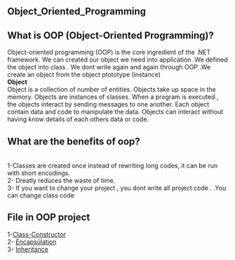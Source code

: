 ## Object_Oriented_Programming

## What is OOP (Object-Oriented Programming)?
Object-oriented programming (OOP) is the core ingredient of the .NET framework. We can created  our object we need  into application .We defined the object into class . We dont write again and again through OOP .We create an object from the object ptototype (instance)
<br>  **Object**
<br> Object is a collection of number of entities. Objects take up space in the memory. Objects are instances of classes. When a program is executed , the objects interact by sending messages to one another. Each object contain data and code to manipulate the data. Objects can interact without having know details of each others data or code.

## What are the benefits of oop?
<br> 1-Classes are created once
instead of rewriting long codes, it can be run with short encodings.
<br> 2- Dreatly reduces the waste of time.
<br> 3- If you want to change your project , you dont write all project code . .You can change class code 


## File in OOP project
 1-[Class-Constructor](https://github.com/SongulSYTRK/Object_Oriented_Programming/tree/master/Object_Oriented_Programming/class_constructor)
<br> 2- [Encapsülation](https://github.com/SongulSYTRK/Object_Oriented_Programming/tree/master/Object_Oriented_Programming/Encaps%C3%BClation)
<br> 3- [İnheritance](https://github.com/SongulSYTRK/Object_Oriented_Programming/tree/master/%C4%B0nheritance)
